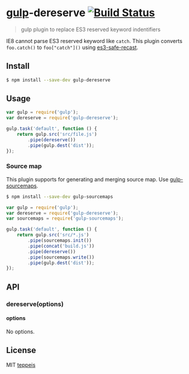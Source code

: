 # [gulp](http://gulpjs.com)-dereserve [![Build Status](https://travis-ci.org/teppeis/gulp-dereserve.svg?branch=master)](https://travis-ci.org/teppeis/gulp-dereserve)

> gulp plugin to replace ES3 reserved keyword indentifiers

IE8 cannot parse ES3 reserved keyword like `catch`.
This plugin converts `foo.catch()` to `foo["catch"]()` using [es3-safe-recast](https://www.npmjs.org/package/es3-safe-recast).

## Install

```sh
$ npm install --save-dev gulp-dereserve
```


## Usage

```js
var gulp = require('gulp');
var dereserve = require('gulp-dereserve');

gulp.task('default', function () {
	return gulp.src('src/file.js')
		.pipe(dereserve())
		.pipe(gulp.dest('dist'));
});
```

### Source map

This plugin supports for generating and merging source map.
Use [gulp-sourcemaps](https://www.npmjs.org/package/gulp-sourcemaps).

```sh
$ npm install --save-dev gulp-sourcemaps
```

```js
var gulp = require('gulp');
var dereserve = require('gulp-dereserve');
var sourcemaps = require('gulp-sourcemaps');

gulp.task('default', function () {
	return gulp.src('src/*.js')
		.pipe(sourcemaps.init())
		.pipe(concat('build.js'))
		.pipe(dereserve())
		.pipe(sourcemaps.write())
		.pipe(gulp.dest('dist'));
});
```

## API

### dereserve(options)

#### options

No options.


## License

MIT [teppeis](https://github.com/teppeis)
